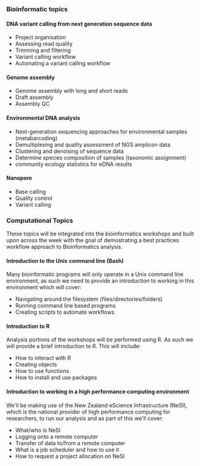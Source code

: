 ### Bioinformatic topics

#### DNA variant calling from next generation sequence data

- Project organisation
- Assessing read quality
- Trimming and filtering
- Variant calling workflow
- Automating a variant calling workflow

#### Genome assembly

- Genome assembly with long and short reads
- Draft assembly
- Assembly QC

#### Environmental DNA analysis

- Next-generation sequencing approaches for environmental samples (metabarcoding)
- Demultiplexing and quality assessment of NGS amplicon data
- Clustering and denoising of sequence data
- Determine species composition of samples (taxonomic assignment)
- community ecology statistics for eDNA results

#### Nanopore

- Base calling 
- Quality control
- Variant calling
  

### Computational Topics

These topics will be integrated into the bioinformatics workshops and built upon across the week with the goal of demostrating a best practices workflow approach to Bioinformatics analysis.

#### Introduction to the Unix command line (Bash)

Many bioinformatic programs will only operate in a Unix command line environment, as such we need to provide an introduction to working in this environment which will cover:

- Navigating around the filesystem (files/directories/folders)
- Running command line based programs
- Creating scripts to automate workflows

#### Introduction to R

Analysis portions of the workshops will be performed using R. As such we will provide a brief introduction to R. This will include:

- How to interact with R
- Creating objects
- How to use functions
- How to install and use packages

#### Introduction to working in a high performance computing environment

We'll be making use of the New Zealand eScience Infrastructure (NeSI), which is the national provider of high performance computing for researchers, to run our analysis and as part of this we'll cover:

- What/who is NeSI
- Logging onto a remote computer
- Transfer of data to/from a remote computer
- What is a job scheduler and how to use it
- How to request a project allocation on NeSI
